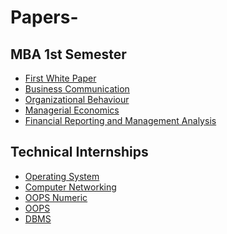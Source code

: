 # Papers- <br/>

## MBA 1st Semester
- [First White Paper](https://github.com/ankita1618/Papers-/blob/main/White%20Paper%20-%20For%20Old%20Times'%20Sake.pdf)
- [Business Communication](https://drive.google.com/drive/folders/1EgrLv4Rf3zTphJc0BbsAYB9-OSCVObdj?usp=sharing)
- [Organizational Behaviour](https://github.com/ankita1618/Papers-/tree/main/Organizational%20Behaviour)
- [Managerial Economics](https://github.com/ankita1618/Papers-/tree/main/Managerial%20Economics)
- [Financial Reporting and Management Analysis](https://github.com/ankita1618/Papers-/tree/main/FRMA)
<!--Internet Technology and Business(ITB) and Business Statistics(BS) -->
<!--Business and Legal Environment-->


## Technical Internships
- [Operating System]()
- [Computer Networking]() <!-- Google IT support course -->
- [OOPS Numeric](https://github.com/ankita1618/Papers-/blob/main/OOPS/Part%20C%2B%2B%201234.pdf) <!-- numeric@27 -->
- [OOPS](https://github.com/ankita1618/Papers-/blob/main/OOPS/OOPS_C%2B%2B_%20Prabhakar%20Sir.pdf)
- [DBMS]()
